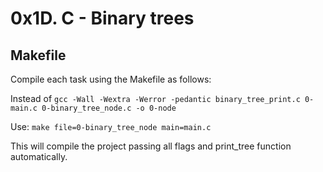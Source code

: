 # **0x1D. C - Binary trees**

## Makefile

Compile each task using the Makefile as follows:

Instead of
`gcc -Wall -Wextra -Werror -pedantic binary_tree_print.c 0-main.c 0-binary_tree_node.c -o 0-node`

Use:
`make file=0-binary_tree_node main=main.c`

This will compile the project passing all flags and print_tree function automatically.
